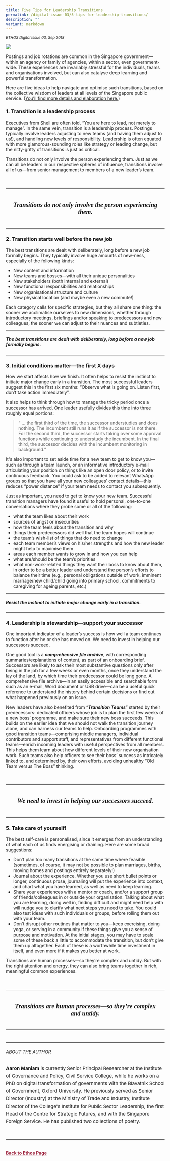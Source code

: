 ```yaml
---
title: Five Tips for Leadership Transitions
permalink: /digital-issue-03/5-tips-for-leadership-transitions/
description: ""
variant: markdown
---
```

<style>
	
.break
{
   border-top: 1px solid  black;
   border-bottom: 1px solid black;
	 padding:20px;
	text-align:center;
	margin-top:50px;
}
	
.break1
{
font-family: Georgia;
	font-size:20px;
	font-style: italic;
	font-weight: bold;
}	
	
	
.author p
{
	font-size: 15px;
	line-height:24px;
}
	
.notestop ol li
{
font-size: 15px;
line-height:22px;
}	
	
.notestop1 ol li
{
font-size: 15px;
line-height:22px;
}		
	
.notestop1
{
margin-top:40px;
padding-bottom:30px;
padding-top:30px;	
border-top: 1px solid black;

}			
	
.notestop2 ol li
{
font-size: 16px;
line-height:32px;
}			

	
	
	
.back a
{
	color: #9f2943;
	font-weight: bold;
}


.author
{
margin-top:40px;
padding-bottom:30px;
border-top: 1px solid black;
border-bottom: 1px solid black;
}		
	
.containerbox {
	background-color: #eceedb;
	border-radius: 10px;
	padding: 5%;
	margin-top: 5%;
	
	}		
	
</style>


<em><small>ETHOS Digital Issue 03, Sep 2018</small></em>
<div class="background-image">
<img src="/images/Ethos_Images/Ethos_Digital_Issue_03/Article%203/D3_Banner_Leadership%20Transitions.jpg">
</div>


<p>Postings and job rotations are common in the Singapore government—within an agency or family of agencies, within a sector, even government-wide. These experiences are invariably stressful for the individuals, teams and organisations involved, but can also catalyse deep learning and powerful transformation.</p>

<p>Here are five ideas to help navigate and optimise such transitions, based on the collective wisdom of leaders at all levels of the Singapore public service. (<a target="_blank" href="https://go.gov.sg/leading-moves-guide">You’ll find more details and elaboration here.</a>)</p>

<h3>1. Transition is a leadership process</h3>

<p>Executives from Shell are often told, “You are here to lead, not merely to manage”. In the same vein, transition is a leadership process. Postings typically involve leaders adjusting to new teams (and having them adjust to us!), and handling new levels of responsibility. Leadership is often equated with more glamorous-sounding roles like strategy or leading change, but the nitty-gritty of transitions is just as critical.</p>

<p>Transitions do not only involve the person experiencing them. Just as we can all be leaders in our respective spheres of influence, transitions involve all of us—from senior management to members of a new leader’s team.</p>

<div class="break">

<p class="break1">
Transitions do not only involve the person experiencing them.
</p>

</div>
	

<h3>2. Transition starts well before the new job</h3>

<p>The best transitions are dealt with deliberately, long before a new job formally begins. They typically involve huge amounts of new-ness, especially of the following kinds:</p>

<ul>
<li>New content and information </li>
<li>New teams and bosses—with all their unique personalities </li>
<li>New stakeholders (both internal and external)</li>
<li>New functional responsibilities and relationships</li>
<li>New organisational structure and culture</li>
<li>New physical location (and maybe even a new commute!)</li>
</ul>

<p>Each category calls for specific strategies, but they all share one thing: the sooner we acclimatise ourselves to new dimensions, whether through introductory meetings, briefings and/or speaking to predecessors and new colleagues, the sooner we can adjust to their nuances and subtleties. </p>

<hr>

<h5><em>
The best transitions are dealt with deliberately, long before a new job formally begins.
</em></h5>

<hr>

<h3>3. Initial conditions matter—the first X days </h3>

<p>How we start affects how we finish. It often helps to resist the instinct to initiate major change early in a transition. The most successful leaders suggest this in the first six months: “Observe what is going on. Listen first, don’t take action immediately”.  </p>

<p>It also helps to think through how to manage the tricky period once a successor has arrived. One leader usefully divides this time into three roughly equal portions: </p>

<blockquote>
<p>“ …&nbsp;the first third of the time, the successor understudies and does nothing. The incumbent still runs it as if the successor is not there. For the second third, the successor starts taking over some approval functions while continuing to understudy the incumbent. In the final third, the successor decides with the incumbent monitoring in background.” </p>
</blockquote>

<p>It's also important to set aside time for a new team to get to know you—such as through a team launch, or an informative introductory e-mail articulating your position on things like an open door policy, or to invite continuous feedback. You could ask to be added to relevant WhatsApp groups so that you have all your new colleagues’ contact details—this reduces “power distance” if your team needs to contact you subsequently. </p>

<p>Just as important, you need to get to know your new team. Successful transition managers have found it useful to hold personal, one-to-one conversations where they probe some or all of the following:
</p>

<ul>
<li>what the team likes about their work</li>
<li>sources of angst or insecurities </li>
<li>how the team feels about the transition and why </li>
<li>things their predecessors did well that the team hopes will continue </li>
<li>the team’s wish-list of things that do need to change </li>
<li>each team member’s views on his/her strengths and how the new leader might help to maximise them</li>
<li>areas each member wants to grow in and how you can help </li>
<li>what are/should be the team’s priorities</li>
<li>what non-work-related things they want their boss to know about them, in order to be a better leader and understand the person’s efforts to balance their time (e.g., personal obligations outside of work, imminent marriage/new child/child going into primary school, commitments to caregiving for ageing parents, etc.)</li>
</ul>

<hr>

<h5><em>
Resist the instinct to initiate major change early in a transition.
</em></h5>

<hr>

<h3>4. Leadership is stewardship—support your successor</h3>

<p>One important indicator of a leader’s success is how well a team continues to function after he or she has moved on. We need to invest in helping our successors succeed. </p>

<p>One good tool is a <strong><em>comprehensive file archive</em></strong>, with corresponding summaries/explanations of content, as part of an onboarding brief. Successors are likely to ask their most substantive questions only after being in the job for a few weeks or even months, once they understand the lay of the land, by which time their predecessor could be long gone. A comprehensive file archive—in an easily accessible and searchable form such as an e-mail, Word document or USB drive—can be a useful quick reference to understand the history behind certain decisions or find out what happened previously on an issue. </p>

<p>New leaders have also benefited from “<strong><em>Transition Teams</em></strong>” started by their predecessors: dedicated officers whose job is to plan the first few weeks of a new boss’ programme, and make sure their new boss succeeds. This builds on the earlier idea that we should not walk the transition journey alone, and can harness our teams to help. Onboarding programmes with good transition teams—comprising middle managers, individual contributors and support staff, and representatives from different functional teams—enrich incoming leaders with useful perspectives from all members. This helps them learn about how different levels of their new organisation work. Such teams also help officers to see their boss’ success as intricately linked to, and determined by, their own efforts, avoiding unhealthy “Old Team versus The Boss” thinking.</p>

<div class="break">

<p class="break1">
We need to invest in helping our successors succeed.
</p>

</div>

<h3>5. Take care of yourself! </h3>

<p>The best self-care is personalised, since it emerges from an understanding of what each of us finds energising or draining. Here are some broad suggestions: </p>

<ul>
<li>
    Don’t plan too many transitions at the same time where feasible (sometimes, of course, it may not be possible to plan marriages, births, moving homes and postings entirely separately!)
    </li>
<li>Journal about the experience. Whether you use short bullet points or longer, continuous prose, journaling will put the experience into context, and chart what you have learned, as well as need to keep learning.
    </li>
<li>Share your experiences with a mentor or coach, and/or a support group of friends/colleagues in or outside your organisation. Talking about what you are learning, doing well in, finding difficult and might need help with will nudge you to clarify what next steps you need to take. You could also test ideas with such individuals or groups, before rolling them out with your team.
    </li>
<li>Don’t disrupt other routines that matter to you—keep exercising, doing yoga, or serving in a community if these things give you a sense of purpose and motivation. At the initial stages, you may have to scale some of these back a little to accommodate the transition, but don’t give them up altogether. Each of these is a worthwhile time investment in itself, and even more if it makes you better at work.</li>
</ul>

<p>Transitions are human processes—so they’re complex and untidy. But with the right attention and energy, they can also bring teams together in rich, meaningful common experiences. </p>

<div class="break">

<p class="break1">
Transitions are human processes—so they’re complex and untidy.
</p>

</div>

<div class="author">

<h6>ABOUT THE AUTHOR</h6>

<p class="small-text"><strong> Aaron Maniam</strong> is currently Senior Principal Researcher at the Institute of Governance and Policy, Civil Service College, while he works on a PhD on digital transformation of governments with the Blavatnik School of Government, Oxford University. He previously served as Senior Director (Industry) at the Ministry of Trade and Industry, Institute Director of the College's Institute for Public Sector Leadership, the first Head of the Centre for Strategic Futures, and with the Singapore Foreign Service. He has published two collections of poetry.&nbsp;&nbsp; </p>

</div>



<br>
<br>	
<div class="back">
<a href="/ethos/">Back to Ethos Page</a>	
</div>